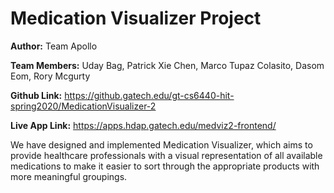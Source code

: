 # Medication Visualizer Project

**Author:** Team Apollo

**Team Members:** Uday Bag, Patrick Xie Chen, Marco Tupaz Colasito, Dasom Eom, Rory Mcgurty

**Github Link:** https://github.gatech.edu/gt-cs6440-hit-spring2020/MedicationVisualizer-2

**Live App Link:** https://apps.hdap.gatech.edu/medviz2-frontend/


We have designed and implemented Medication Visualizer, which aims to provide healthcare professionals with a visual representation of all available medications to make it easier to sort through the appropriate products with more meaningful groupings.


